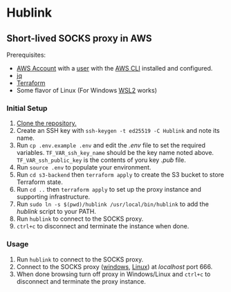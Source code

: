 # Hublink

## Short-lived SOCKS proxy in AWS

Prerequisites:
* [AWS Account](https://docs.aws.amazon.com/accounts/latest/reference/manage-acct-creating.html) with a [user](https://docs.aws.amazon.com/IAM/latest/UserGuide/id_users_create.html) with the [AWS CLI](https://docs.aws.amazon.com/cli/latest/userguide/getting-started-install.html) installed and configured.
* [jq](https://jqlang.github.io/jq/download/)
* [Terraform](https://developer.hashicorp.com/terraform/tutorials/aws-get-started/install-cli)
* Some flavor of Linux (For Windows [WSL2](https://learn.microsoft.com/en-us/windows/wsl/install) works)

### Initial Setup

1. [Clone the repository.](https://docs.github.com/en/repositories/creating-and-managing-repositories/cloning-a-repository)
1. Create an SSH key with `ssh-keygen -t ed25519 -C Hublink` and note its name.
1. Run `cp .env.example .env` and edit the _.env_ file to set the required variables. `TF_VAR_ssh_key_name` should be the key name noted above. `TF_VAR_ssh_public_key` is the contents of yoru key _.pub_ file.
1. Run `source .env` to populate your environment.
1. Run `cd s3-backend` then `terraform apply` to create the S3 bucket to store Terraform state.
1. Run `cd ..` then `terraform apply` to set up the proxy instance and supporting infrastructure.
1. Run `sudo ln -s $(pwd)/hublink /usr/local/bin/hublink` to add the _hublink_ script to your PATH.
1. Run `hublink` to connect to the SOCKS proxy.
1. `ctrl+c` to disconnect and terminate the instance when done.

### Usage
1. Run `hublink` to connect to the SOCKS proxy.
1. Connect to the SOCKS proxy ([windows](), [Linux]()) at _localhost_ port 666.
1. When done browsing turn off proxy in Windows/Linux and `ctrl+c` to disconnect and terminate the proxy instance.
